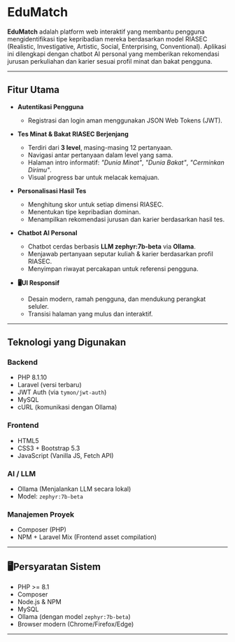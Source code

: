 # EduMatch

**EduMatch** adalah platform web interaktif yang membantu pengguna mengidentifikasi tipe kepribadian mereka berdasarkan model RIASEC (Realistic, Investigative, Artistic, Social, Enterprising, Conventional). Aplikasi ini dilengkapi dengan chatbot AI personal yang memberikan rekomendasi jurusan perkuliahan dan karier sesuai profil minat dan bakat pengguna.

---

## Fitur Utama

- **Autentikasi Pengguna**
  - Registrasi dan login aman menggunakan JSON Web Tokens (JWT).
  
- **Tes Minat & Bakat RIASEC Berjenjang**
  - Terdiri dari **3 level**, masing-masing 12 pertanyaan.
  - Navigasi antar pertanyaan dalam level yang sama.
  - Halaman intro informatif: *"Dunia Minat"*, *"Dunia Bakat"*, *"Cerminkan Dirimu"*.
  - Visual progress bar untuk melacak kemajuan.

- **Personalisasi Hasil Tes**
  - Menghitung skor untuk setiap dimensi RIASEC.
  - Menentukan tipe kepribadian dominan.
  - Menampilkan rekomendasi jurusan dan karier berdasarkan hasil tes.

- **Chatbot AI Personal**
  - Chatbot cerdas berbasis **LLM zephyr:7b-beta** via **Ollama**.
  - Menjawab pertanyaan seputar kuliah & karier berdasarkan profil RIASEC.
  - Menyimpan riwayat percakapan untuk referensi pengguna.

- **🖥UI Responsif**
  - Desain modern, ramah pengguna, dan mendukung perangkat seluler.
  - Transisi halaman yang mulus dan interaktif.

---

## Teknologi yang Digunakan

### Backend
- PHP 8.1.10
- Laravel (versi terbaru)
- JWT Auth (via `tymon/jwt-auth`)
- MySQL
- cURL (komunikasi dengan Ollama)

### Frontend
- HTML5
- CSS3 + Bootstrap 5.3
- JavaScript (Vanilla JS, Fetch API)

### AI / LLM
- Ollama (Menjalankan LLM secara lokal)
- Model: `zephyr:7b-beta`

### Manajemen Proyek
- Composer (PHP)
- NPM + Laravel Mix (Frontend asset compilation)

---

## 🖥Persyaratan Sistem

- PHP >= 8.1
- Composer
- Node.js & NPM
- MySQL
- Ollama (dengan model `zephyr:7b-beta`)
- Browser modern (Chrome/Firefox/Edge)

---


